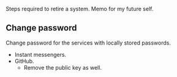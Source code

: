 Steps required to retire a system. Memo for my future self.

## Change password

Change password for the services with locally stored passwords.

- Instant messengers.
- GitHub.
    - Remove the public key as well.
